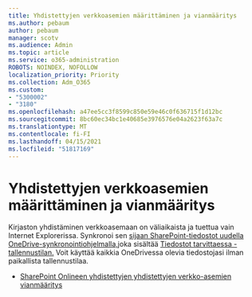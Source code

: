 ```yaml
---
title: Yhdistettyjen verkkoasemien määrittäminen ja vianmääritys
ms.author: pebaum
author: pebaum
manager: scotv
ms.audience: Admin
ms.topic: article
ms.service: o365-administration
ROBOTS: NOINDEX, NOFOLLOW
localization_priority: Priority
ms.collection: Adm_O365
ms.custom:
- "5300002"
- "3180"
ms.openlocfilehash: a47ee5cc3f8599c850e59e46c0f636715f1d12bc
ms.sourcegitcommit: 8bc60ec34bc1e40685e3976576e04a2623f63a7c
ms.translationtype: MT
ms.contentlocale: fi-FI
ms.lasthandoff: 04/15/2021
ms.locfileid: "51817169"
---
```

# <a name="configure-and-troubleshoot-mapped-network-drives"></a>Yhdistettyjen verkkoasemien määrittäminen ja vianmääritys

Kirjaston yhdistäminen verkkoasemaan on väliaikaista ja tuettua vain Internet Explorerissa. Synkronoi sen [sijaan SharePoint-tiedostot uudella OneDrive-synkronointiohjelmalla,](https://support.office.com/article/6de9ede8-5b6e-4503-80b2-6190f3354a88)joka sisältää [Tiedostot tarvittaessa -tallennustilan.](https://support.office.com/article/0e6860d3-d9f3-4971-b321-7092438fb38e) Voit käyttää kaikkia OneDrivessa olevia tiedostojasi ilman paikallista tallennustilaa.

- [SharePoint Onlineen yhdistettyjen yhdistettyjen verkko-asemien vianmääritys](https://docs.microsoft.com/sharepoint/support/administration/troubleshoot-mapped-network-drives)
